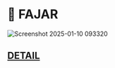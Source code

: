 # 📌 FAJAR
![Screenshot 2025-01-10 093320](https://github.com/user-attachments/assets/b88bdac5-cbf0-4c4d-86a1-455bf346d5a6)
## [DETAIL](https://github.com/fajar-mu/absensi-karyawan.git)


